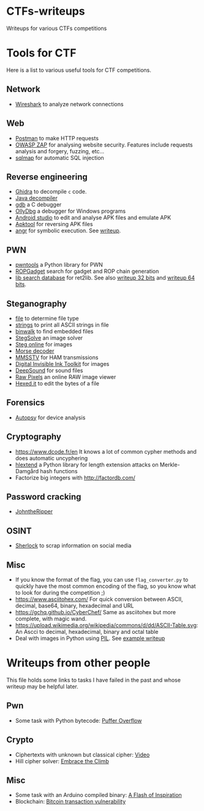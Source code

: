 # CTFs-writeups
Writeups for various CTFs competitions

# Tools for CTF
Here is a list to various useful tools for CTF competitions.

## Network

- [Wireshark](https://www.wireshark.org/) to analyze network connections

## Web

- [Postman](https://www.postman.com/) to make HTTP requests
- [OWASP ZAP](https://owasp.org/www-project-zap/) for analysing website security. Features include requests analysis and forgery, fuzzing, etc...
- [sqlmap](http://sqlmap.org/) for automatic SQL injection


## Reverse engineering

- [Ghidra](https://ghidra-sre.org/) to decompile `c` code.
- [Java decompiler](http://www.javadecompilers.com/)
- [gdb](https://www.gnu.org/software/gdb/) a C debugger
- [OllyDbg](http://www.ollydbg.de/) a debugger for Windows programs
- [Android studio](https://developer.android.com/studio) to edit and analyse APK files and emulate APK
- [Apktool](https://ibotpeaches.github.io/Apktool/) for reversing APK files
- [angr](https://angr.io/) for symbolic execution. See [writeup](DarkCTF2020/Reversing/JACK.md).

## PWN

- [pwntools](http://docs.pwntools.com/en/stable/) a Python library for PWN
- [ROPGadget](https://github.com/JonathanSalwan/ROPgadget) search for gadget and ROP chain generation
- [lib search database](https://libc.blukat.me/) for ret2lib. See also [writeup 32 bits](DarkCTF2020/Pwn/newPaX.md) and [writeup 64 bits](DarkCTF2020/Pwn/roprop.md).

## Steganography

- [file](https://linux.die.net/man/1/file) to determine file type
- [strings](https://linux.die.net/man/1/strings) to print all ASCII strings in file
- [binwalk](https://tools.kali.org/forensics/binwalk) to find embedded files
- [StegSolve](https://en.kali.tools/all/?tool=1762) an image solver
- [Steg online](https://stylesuxx.github.io/steganography/#decode) for images
- [Morse decoder](https://morsecode.world/international/decoder/audio-decoder-adaptive.html)
- [MMSSTV](https://hamsoft.ca/pages/mmsstv.php) for HAM transmissions
- [Digital Invisible Ink Toolkit](http://diit.sourceforge.net/) for images
- [DeepSound](http://jpinsoft.net/DeepSound/Download.aspx) for sound files
- [Raw Pixels](http://rawpixels.net/) an online RAW image viewer
- [Hexed.it](https://hexed.it/) to edit the bytes of a file

## Forensics
- [Autopsy](https://www.autopsy.com/) for device analysis


## Cryptography

- https://www.dcode.fr/en It knows a lot of common cypher methods and does automatic uncyphering
- [hlextend](https://github.com/stephenbradshaw/hlextend) a Python library for length extension attacks on Merkle-Damgård hash functions
- Factorize big integers with http://factordb.com/

## Password cracking

- [JohntheRipper](https://www.openwall.com/john/)

## OSINT

- [Sherlock](https://github.com/sherlock-project/sherlock) to scrap information on social media

## Misc

- If you know the format of the flag, you can use `flag_converter.py` to quickly have the most common encoding of the flag, so you know what to look for during the competition ;)
- https://www.asciitohex.com/  For quick conversion between ASCII, decimal, base64, binary, hexadecimal and URL
- https://gchq.github.io/CyberChef/ Same as asciitohex but more complete, with magic wand.
- https://upload.wikimedia.org/wikipedia/commons/d/dd/ASCII-Table.svg: An Ascci to decimal, hexadecimal, binary and octal table
- Deal with images in Python using [PIL](https://pillow.readthedocs.io/en/stable/). See [example writeup](DarkCTF2020/Misc/QuickFix.md)


# Writeups from other people

This file holds some links to tasks I have failed in the past and whose writeup may be helpful later.

## Pwn

- Some task with Python bytecode: [Puffer Overflow](https://ctftime.org/task/11928)

## Crypto

- Ciphertexts with unknown but classical cipher: [Video](https://www.youtube.com/watch?v=9Q5Q1Nn5Vss)
- Hill cipher solver: [Embrace the Climb](https://github.com/t3rmin0x/CTF-Writeups/tree/master/DarkCTF/Crypto/Embrace%20the%20Climb#embrace-the-climb-)


## Misc

- Some task with an Arduino compiled binary: [A Flash of Inspiration](https://ctftime.org/task/11930)
- Blockchain: [Bitcoin transaction vulnerability](https://github.com/t3rmin0x/CTF-Writeups/tree/master/DarkCTF/Crypto/Duplicacy%20Within#duplicacy-within)
